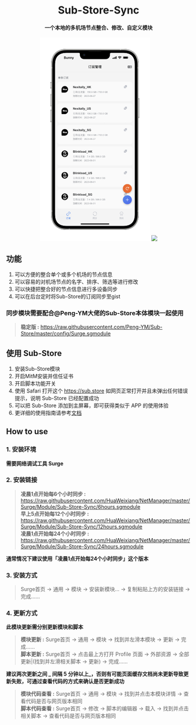 <h1 align="center">Sub-Store-Sync</h1>

<h4 align="center">一个本地的多机场节点整合、修改、自定义模块</h4>

<p align="center">
  <img src="img/1.PNG" width="300"></img>
  <img src="img/2.PNG" width="300"></img>
</p>

## 功能
1. 可以方便的整合单个或多个机场的节点信息
2. 可以容易的对机场节点的名字、排序、筛选等进行修改
3. 可以快捷把整合好的节点信息进行多设备同步
4. 可以在后台定时将Sub-Store的订阅同步至gist

### 同步模块需要配合@Peng-YM大佬的Sub-Store本体模块一起使用
>**稳定版 :** https://raw.githubusercontent.com/Peng-YM/Sub-Store/master/config/Surge.sgmodule<br>

## 使用 Sub-Store
1. 安装Sub-Store模块
2. 开启MitM安装并信任证书
3. 开启脚本功能开关
4. 使用 Safari 打开这个 https://sub.store 如网页正常打开并且未弹出任何错误提示，说明 Sub-Store 已经配置成功
5. 可以把 Sub-Store 添加到主屏幕，即可获得类似于 APP 的使用体验
6. 更详细的使用指南请参考[文档](https://www.notion.so/Sub-Store-6259586994d34c11a4ced5c406264b46)

## How to use
### 1. 安装环境
**需要网络调试工具 Surge**

### 2. 安装链接
>**凌晨1点开始每6个小时同步 :** https://raw.githubusercontent.com/HuaWeixiang/NetManager/master/Surge/Module/Sub-Store-Sync/6hours.sgmodule<br>
>**早上5点开始每12个小时同步 :** https://raw.githubusercontent.com/HuaWeixiang/NetManager/master/Surge/Module/Sub-Store-Sync/12hours.sgmodule<br>
>**凌晨1点开始每24个小时同步 :** https://raw.githubusercontent.com/HuaWeixiang/NetManager/master/Surge/Module/Sub-Store-Sync/24hours.sgmodule<br>

**通常情况下建议使用「凌晨1点开始每24个小时同步」这个版本**

### 3. 安装方式
>Surge首页 -> 通用 -> 模块 -> 安装新模块... -> 复制粘贴上方的安装链接 -> 完成......

### 4. 更新方式
**此模块更新需分别更新模块和脚本**
>**模块更新 :** Surge首页 -> 通用 -> 模块 -> 找到并左滑本模块 -> 更新 -> 完成......<br>
>**脚本更新 :** Surge首页 -> 点击最上方打开 Profile 页面 -> 外部资源 -> 全部更新|(找到并左滑相关脚本 -> 更新) -> 完成......

**建议两次更新之间 _ 间隔 5 分钟以上_，否则有可能页面缓存文档尚未更新导致更新失败，可通过查看代码的方式来确认是否更新成功**
>**模块代码查看 :** Surge首页 -> 通用 -> 模块 -> 找到并点击本模块详情 -> 查看代码是否与网页版本相同<br>
>**脚本代码查看 :** Surge首页 -> 修改 -> 脚本的编辑器 -> 载入 -> 找到并点击相关脚本 -> 查看代码是否与网页版本相同
